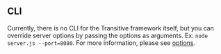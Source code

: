 ## CLI

Currently, there is no CLI for the Transitive framework itself, but you can override server options by passing the options as arguments. Ex: `node server.js --port=8080`. For more information, please see [options](options.html).